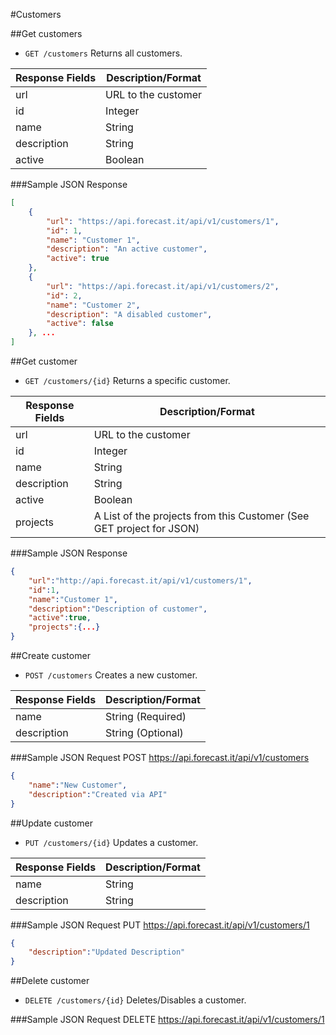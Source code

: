 #Customers

##Get customers

* `GET /customers` Returns all customers.

|Response Fields | Description/Format|
|------------ | -------------|
|url | URL to the customer|
|id | Integer|
|name | String|
|description | String|
|active | Boolean|

###Sample JSON Response
```json
[
    {
        "url": "https://api.forecast.it/api/v1/customers/1",
        "id": 1,
        "name": "Customer 1",
        "description": "An active customer",
        "active": true
    },
    {
        "url": "https://api.forecast.it/api/v1/customers/2",
        "id": 2,
        "name": "Customer 2",
        "description": "A disabled customer",
        "active": false
    }, ...
]
```

##Get customer

* `GET /customers/{id}` Returns a specific customer.

|Response Fields | Description/Format|
|------------ | -------------|
|url | URL to the customer|
|id | Integer|
|name | String|
|description | String|
|active | Boolean|
|projects | A List of the projects from this Customer (See GET project for JSON)|

###Sample JSON Response
```json
{
    "url":"http://api.forecast.it/api/v1/customers/1",
    "id":1,
    "name":"Customer 1",
    "description":"Description of customer",
    "active":true,
    "projects":{...}
}
```

##Create customer

* `POST /customers` Creates a new customer.

|Response Fields | Description/Format|
|------------ | -------------|
|name | String (Required)|
|description | String (Optional)|

###Sample JSON Request
POST https://api.forecast.it/api/v1/customers

```json
{
    "name":"New Customer",
    "description":"Created via API"
}
```

##Update customer

* `PUT /customers/{id}` Updates a customer.

|Response Fields | Description/Format|
|------------ | -------------|
|name | String|
|description | String|

###Sample JSON Request
PUT https://api.forecast.it/api/v1/customers/1

```json
{
    "description":"Updated Description"
}
```

##Delete customer

* `DELETE /customers/{id}` Deletes/Disables a customer.

###Sample JSON Request
DELETE https://api.forecast.it/api/v1/customers/1
